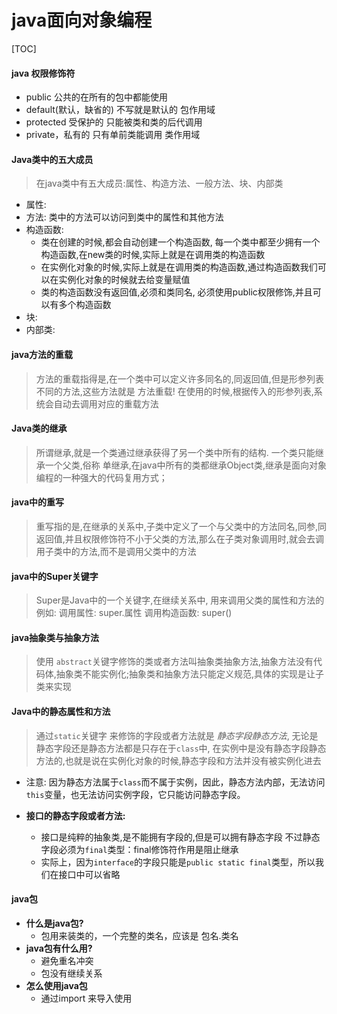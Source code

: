 

# java面向对象编程

[TOC]

#### java 权限修饰符

- public 公共的在所有的包中都能使用
- default(默认，缺省的) 不写就是默认的   包作用域
- protected 受保护的 只能被类和类的后代调用
- private，私有的 只有单前类能调用 类作用域

#### Java类中的五大成员

> 在java类中有五大成员:属性、构造方法、一般方法、块、内部类

- 属性:
- 方法: 类中的方法可以访问到类中的属性和其他方法
- 构造函数: 
  - 类在创建的时候,都会自动创建一个构造函数, 每一个类中都至少拥有一个构造函数,在new类的时候,实际上就是在调用类的构造函数
  - 在实例化对象的时候,实际上就是在调用类的构造函数,通过构造函数我们可以在实例化对象的时候就去给变量赋值
  - 类的构造函数没有返回值,必须和类同名, 必须使用public权限修饰,并且可以有多个构造函数
- 块:
- 内部类:

#### java方法的重载

>    方法的重载指得是,在一个类中可以定义许多同名的,同返回值,但是形参列表不同的方法,这些方法就是 方法重载! 在使用的时候,根据传入的形参列表,系统会自动去调用对应的重载方法
>

#### Java类的继承

>    所谓继承,就是一个类通过继承获得了另一个类中所有的结构. 一个类只能继承一个父类,俗称 单继承,在java中所有的类都继承Object类,继承是面向对象编程的一种强大的代码复用方式；
>

#### java中的重写

> 重写指的是,在继承的关系中,子类中定义了一个与父类中的方法同名,同参,同返回值,并且权限修饰符不小于父类的方法,那么在子类对象调用时,就会去调用子类中的方法,而不是调用父类中的方法

#### java中的Super关键字

> Super是Java中的一个关键字,在继续关系中, 用来调用父类的属性和方法的 例如: 调用属性: super.属性  调用构造函数: super() 

#### java抽象类与抽象方法

> 使用 `abstract`关键字修饰的类或者方法叫抽象类抽象方法,抽象方法没有代码体,抽象类不能实例化;抽象类和抽象方法只能定义规范,具体的实现是让子类来实现

#### Java中的静态属性和方法

> 通过`static`关键字 来修饰的字段或者方法就是 *静态字段静态方法*, 无论是静态字段还是静态方法都是只存在于`class`中, 在实例中是没有静态字段静态方法的,也就是说在实例化对象的时候,静态字段和方法并没有被实例化进去

- 注意: 因为静态方法属于`class`而不属于实例，因此，静态方法内部，无法访问`this`变量，也无法访问实例字段，它只能访问静态字段。

- **接口的静态字段或者方法:**
  - 接口是纯粹的抽象类,是不能拥有字段的,但是可以拥有静态字段 不过静态字段必须为`final`类型：final修饰符作用是阻止继承
  - 实际上，因为`interface`的字段只能是`public static final`类型，所以我们在接口中可以省略





#### java包

- **什么是java包?**
  - 包用来装类的，一个完整的类名，应该是 包名.类名
- **java包有什么用?**
  - 避免重名冲突
  - 包没有继续关系
- **怎么使用java包**
  - 通过import 来导入使用



